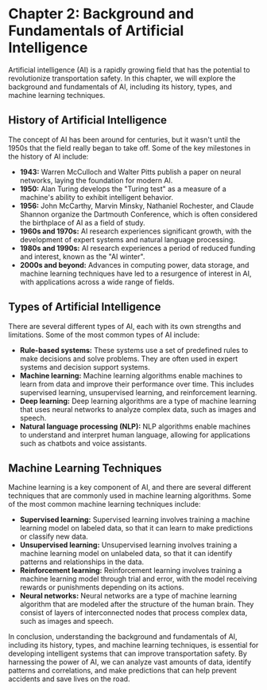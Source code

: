 Chapter 2: Background and Fundamentals of Artificial Intelligence
=================================================================

Artificial intelligence (AI) is a rapidly growing field that has the potential to revolutionize transportation safety. In this chapter, we will explore the background and fundamentals of AI, including its history, types, and machine learning techniques.

History of Artificial Intelligence
----------------------------------

The concept of AI has been around for centuries, but it wasn't until the 1950s that the field really began to take off. Some of the key milestones in the history of AI include:

* **1943:** Warren McCulloch and Walter Pitts publish a paper on neural networks, laying the foundation for modern AI.
* **1950:** Alan Turing develops the "Turing test" as a measure of a machine's ability to exhibit intelligent behavior.
* **1956:** John McCarthy, Marvin Minsky, Nathaniel Rochester, and Claude Shannon organize the Dartmouth Conference, which is often considered the birthplace of AI as a field of study.
* **1960s and 1970s:** AI research experiences significant growth, with the development of expert systems and natural language processing.
* **1980s and 1990s:** AI research experiences a period of reduced funding and interest, known as the "AI winter".
* **2000s and beyond:** Advances in computing power, data storage, and machine learning techniques have led to a resurgence of interest in AI, with applications across a wide range of fields.

Types of Artificial Intelligence
--------------------------------

There are several different types of AI, each with its own strengths and limitations. Some of the most common types of AI include:

* **Rule-based systems:** These systems use a set of predefined rules to make decisions and solve problems. They are often used in expert systems and decision support systems.
* **Machine learning:** Machine learning algorithms enable machines to learn from data and improve their performance over time. This includes supervised learning, unsupervised learning, and reinforcement learning.
* **Deep learning:** Deep learning algorithms are a type of machine learning that uses neural networks to analyze complex data, such as images and speech.
* **Natural language processing (NLP):** NLP algorithms enable machines to understand and interpret human language, allowing for applications such as chatbots and voice assistants.

Machine Learning Techniques
---------------------------

Machine learning is a key component of AI, and there are several different techniques that are commonly used in machine learning algorithms. Some of the most common machine learning techniques include:

* **Supervised learning:** Supervised learning involves training a machine learning model on labeled data, so that it can learn to make predictions or classify new data.
* **Unsupervised learning:** Unsupervised learning involves training a machine learning model on unlabeled data, so that it can identify patterns and relationships in the data.
* **Reinforcement learning:** Reinforcement learning involves training a machine learning model through trial and error, with the model receiving rewards or punishments depending on its actions.
* **Neural networks:** Neural networks are a type of machine learning algorithm that are modeled after the structure of the human brain. They consist of layers of interconnected nodes that process complex data, such as images and speech.

In conclusion, understanding the background and fundamentals of AI, including its history, types, and machine learning techniques, is essential for developing intelligent systems that can improve transportation safety. By harnessing the power of AI, we can analyze vast amounts of data, identify patterns and correlations, and make predictions that can help prevent accidents and save lives on the road.
